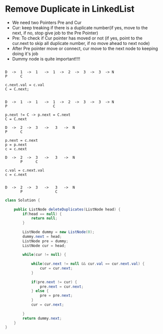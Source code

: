 # Remove Duplicate in LinkedList

- We need two Pointers Pre and Cur
- Cur: keep treaking if there is a duplicate number(if yes, move to the next, if no, stop give job to the Pre Pointer)
- Pre: To check if Cur pointer has moved or not (if yes, point to the cur.next to skip all duplicate number, if no move ahead to next node)
- After Pre pointer move or connect, cur move to the next node to keeping doing it's job
- Dummy node is quite important!!!!

```

D  ->  1  ->  1   ->  1  ->  2  ->  3  ->  3  -> N
P      C

c.next.val = c.val
C = C.next;


D  ->  1  ->  1   ->  1  ->  2  ->  3  ->  3  -> N   
P                     C

p.next != C -> p.next = C.next
C = C.next

D  ->  2  ->  3   ->   3   ->  N
P      C

p.next = c.next
p = p.next
c = c.next

D  ->  2  ->  3   ->   3   ->  N
       P      C

c.val = c.next.val
c = c.next  


D  ->  2  ->  3   ->   3   ->  N
       P               C

```


```java
class Solution {
   
    public ListNode deleteDuplicates(ListNode head) {
        if(head == null) {
            return null;
        }
        
        ListNode dummy = new ListNode(0);
        dummy.next = head;
        ListNode pre = dummy;
        ListNode cur = head;
        
        while(cur != null) {
            
            while(cur.next != null && cur.val == cur.next.val) {
                cur = cur.next;
            }
            
            if(pre.next != cur) {
                pre.next = cur.next;
            } else {
                pre = pre.next;
            }
            cur = cur.next;
            
        }
        return dummy.next;
    }
}
```